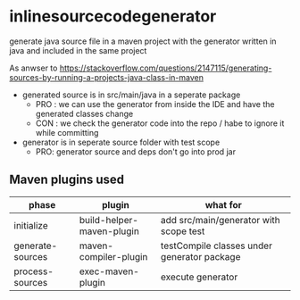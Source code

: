 # inlinesourcecodegenerator
generate java source file in a maven project with the generator written in java and included in the same project

As anwser to https://stackoverflow.com/questions/2147115/generating-sources-by-running-a-projects-java-class-in-maven

- generated source is in src/main/java in a seperate package
  - PRO : we can use the generator from inside the IDE and have the generated classes change
  - CON : we check the generator code into the repo / habe to ignore it while committing
- generator is in seperate source folder with test scope
  - PRO: generator source and deps don't go into prod jar

## Maven plugins used

| phase | plugin     | what for |
| -------- | ------------ | ------------ |
| initialize  | build-helper-maven-plugin  |  add src/main/generator with scope test |
| generate-sources  | maven-compiler-plugin  |  testCompile classes under generator package |
| process-sources  | exec-maven-plugin  | execute generator |

